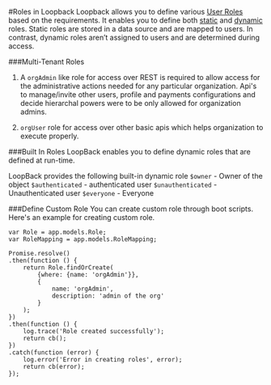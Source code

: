 #Roles in Loopback
Loopback allows you to define various [User Roles](https://loopback.io/doc/en/lb3/Defining-and-using-roles.html) based on the requirements. It enables you to define both [static](https://loopback.io/doc/en/lb3/Defining-and-using-roles.html#static-roles) and [dynamic](https://loopback.io/doc/en/lb3/Defining-and-using-roles.html#dynamic-roles) roles. Static roles are stored in a data source and are mapped to users. In contrast, dynamic roles aren’t assigned to users and are determined during access.


###Multi-Tenant Roles 
1. A `orgAdmin` like role for access over REST is required to allow access for the administrative actions needed for any particular organization. Api's to manage/invite other users, profile and payments configurations and decide hierarchal powers were to be only allowed for organization admins.

2. `orgUser` role for access over other basic apis which helps organization to execute properly. 

###Built In Roles
LoopBack enables you to define dynamic roles that are defined at run-time. 

LoopBack provides the following built-in dynamic role
`$owner` - Owner of the object
`$authenticated` - authenticated user
`$unauthenticated` - Unauthenticated user
`$everyone` - Everyone


###Define Custom Role
You can create custom role through boot scripts. Here's an example for creating custom role.

```
var Role = app.models.Role;
var RoleMapping = app.models.RoleMapping;

Promise.resolve()
.then(function () {
    return Role.findOrCreate(
        {where: {name: 'orgAdmin'}}, 
        {
            name: 'orgAdmin',
            description: 'admin of the org'
        }
    );
})
.then(function () {
    log.trace('Role created successfully');
    return cb();
})
.catch(function (error) {
    log.error('Error in creating roles', error);
    return cb(error);
});

```

